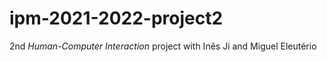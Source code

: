 # ipm-2021-2022-project2

2nd *Human-Computer Interaction* project with Inês Ji and Miguel Eleutério
